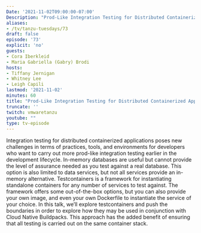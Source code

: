 ```yaml
---
Date: '2021-11-02T09:00:00-07:00'
Description: "Prod-Like Integration Testing for Distributed Containerized Applications"
aliases:
- /tv/tanzu-tuesdays/73
draft: false
episode: '73'
explicit: 'no'
guests:
- Cora Iberkleid
- Maria Gabriella (Gabry) Brodi
hosts:
- Tiffany Jernigan
- Whitney Lee
- Leigh Capili
lastmod: '2021-11-02'
minutes: 60
title: "Prod-Like Integration Testing for Distributed Containerized Applications"
truncate: ''
twitch: vmwaretanzu
youtube: ""
type: tv-episode
---
```


Integration testing for distributed containerized applications poses new challenges in terms of practices, tools, and environments for developers who want to carry out more prod-like integration testing earlier in the development lifecycle.  In-memory databases are useful but cannot provide the level of assurance needed as you test against a real database. This option is also limited to data services, but not all services provide an in-memory alternative. Testcontainers is a framework for instantiating standalone containers for any number of services to test against. The framework offers some out-of-the-box options, but you can also provide your own image, and even your own Dockerfile to instantiate the service of your choice. In this talk, we’ll explore testcontainers and push the boundaries in order to explore how they may be used in conjunction with Cloud Native Buildpacks. This approach has the added benefit of ensuring that all testing is carried out on the same container stack.